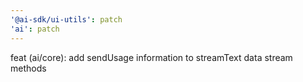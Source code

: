 ```yaml
---
'@ai-sdk/ui-utils': patch
'ai': patch
---
```


feat (ai/core): add sendUsage information to streamText data stream methods
